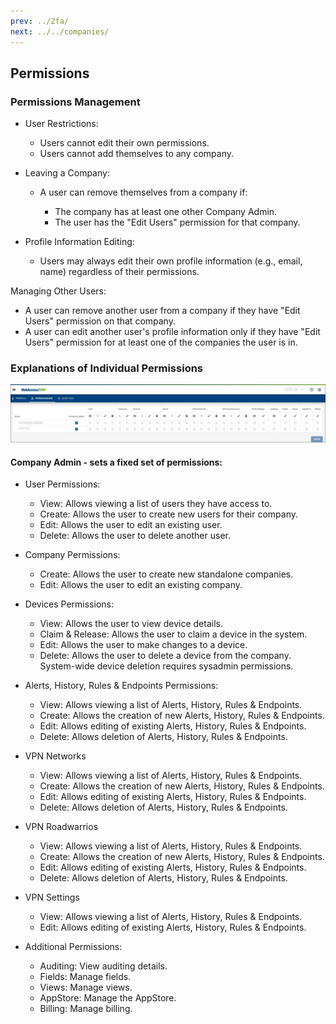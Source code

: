 ```yaml
---
prev: ../2fa/
next: ../../companies/
---
```


## Permissions

### Permissions Management

- User Restrictions:

  - Users cannot edit their own permissions.
  - Users cannot add themselves to any company.

- Leaving a Company:

  - A user can remove themselves from a company if:

    - The company has at least one other Company Admin.
    - The user has the "Edit Users" permission for that company.

- Profile Information Editing:
  - Users may always edit their own profile information (e.g., email, name) regardless of their permissions.

Managing Other Users:

- A user can remove another user from a company if they have "Edit Users" permission on that company.
- A user can edit another user's profile information only if they have "Edit Users" permission for at least one of the companies the user is in.

### Explanations of Individual Permissions

![user_permissions](../../images/user-permissions.png "Permissions")

#### Company Admin - sets a fixed set of permissions:

- User Permissions:

  - View: Allows viewing a list of users they have access to.
  - Create: Allows the user to create new users for their company.
  - Edit: Allows the user to edit an existing user.
  - Delete: Allows the user to delete another user.

- Company Permissions:

  - Create: Allows the user to create new standalone companies.
  - Edit: Allows the user to edit an existing company.

- Devices Permissions:

  - View: Allows the user to view device details.
  - Claim & Release: Allows the user to claim a device in the system.
  - Edit: Allows the user to make changes to a device.
  - Delete: Allows the user to delete a device from the company. System-wide device deletion requires sysadmin permissions.

- Alerts, History, Rules & Endpoints Permissions:

  - View: Allows viewing a list of Alerts, History, Rules & Endpoints.
  - Create: Allows the creation of new Alerts, History, Rules & Endpoints.
  - Edit: Allows editing of existing Alerts, History, Rules & Endpoints.
  - Delete: Allows deletion of Alerts, History, Rules & Endpoints.

- VPN Networks

  - View: Allows viewing a list of Alerts, History, Rules & Endpoints.
  - Create: Allows the creation of new Alerts, History, Rules & Endpoints.
  - Edit: Allows editing of existing Alerts, History, Rules & Endpoints.
  - Delete: Allows deletion of Alerts, History, Rules & Endpoints.

- VPN Roadwarrios

  - View: Allows viewing a list of Alerts, History, Rules & Endpoints.
  - Create: Allows the creation of new Alerts, History, Rules & Endpoints.
  - Edit: Allows editing of existing Alerts, History, Rules & Endpoints.
  - Delete: Allows deletion of Alerts, History, Rules & Endpoints.

- VPN Settings

  - View: Allows viewing a list of Alerts, History, Rules & Endpoints.
  - Edit: Allows editing of existing Alerts, History, Rules & Endpoints.

- Additional Permissions:

  - Auditing: View auditing details.
  - Fields: Manage fields.
  - Views: Manage views.
  - AppStore: Manage the AppStore.
  - Billing: Manage billing.
